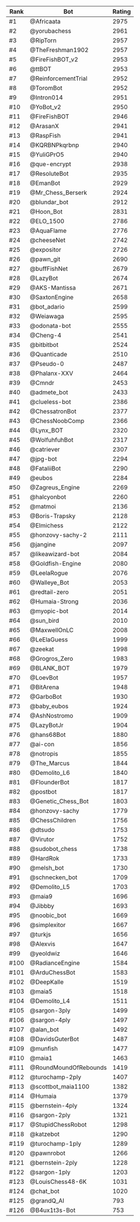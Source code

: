 Rank|Bot|Rating
---|---|---
#1|@Africaata|2975
#2|@yorubachess|2961
#3|@RipTorn|2957
#4|@TheFreshman1902|2957
#5|@FireFishBOT_v2|2953
#6|@ttBOT|2953
#7|@ReinforcementTrial|2952
#8|@ToromBot|2952
#9|@Intron014|2951
#10|@YoBot_v2|2950
#11|@FireFishBOT|2946
#12|@ArasanX|2941
#13|@RaspFish|2941
#14|@KQRBNPkqrbnp|2940
#15|@YuliGPrO5|2940
#16|@que-encrypt|2938
#17|@ResoluteBot|2935
#18|@EmanBot|2929
#19|@Mr_Chess_Berserk|2924
#20|@blundar_bot|2912
#21|@Hoon_Bot|2831
#22|@ELO_1500|2786
#23|@AquaFlame|2776
#24|@cheeseNet|2742
#25|@expositor|2726
#26|@pawn_git|2690
#27|@buffFishNet|2679
#28|@LazyBot|2674
#29|@AKS-Mantissa|2671
#30|@SaxtonEngine|2658
#31|@bot_adario|2599
#32|@Weiawaga|2595
#33|@odonata-bot|2555
#34|@Cheng-4|2541
#35|@bitbitbot|2524
#36|@Quanticade|2510
#37|@Pseudo-0|2487
#38|@Phalanx-XXV|2464
#39|@Cmndr|2453
#40|@admete_bot|2433
#41|@clueless-bot|2386
#42|@ChessatronBot|2377
#43|@ChessNoobComp|2366
#44|@Lynx_BOT|2320
#45|@WolfuhfuhBot|2317
#46|@catriever|2307
#47|@jpg-bot|2294
#48|@FataliiBot|2290
#49|@eubos|2284
#50|@Zagreus_Engine|2269
#51|@halcyonbot|2260
#52|@matmoi|2136
#53|@Boris-Trapsky|2128
#54|@Elmichess|2122
#55|@honzovy-sachy-2|2111
#56|@jangine|2097
#57|@likeawizard-bot|2084
#58|@Goldfish-Engine|2080
#59|@LeelaRogue|2076
#60|@Walleye_Bot|2053
#61|@redtail-zero|2051
#62|@Humaia-Strong|2036
#63|@myopic-bot|2014
#64|@sun_bird|2010
#65|@MaxwellOnLC|2008
#66|@LeElaGuess|1999
#67|@zeekat|1998
#68|@Grogros_Zero|1983
#69|@BLANK_BOT|1979
#70|@LoevBot|1957
#71|@BitArena|1948
#72|@GarboBot|1930
#73|@baby_eubos|1924
#74|@AshNostromo|1909
#75|@LazyBotJr|1904
#76|@hans68Bot|1880
#77|@ai-con|1856
#78|@notropis|1855
#79|@The_Marcus|1844
#80|@Demolito_L6|1840
#81|@FlounderBot|1817
#82|@postbot|1817
#83|@Genetic_Chess_Bot|1803
#84|@honzovy-sachy|1779
#85|@ChessChildren|1756
#86|@dtsudo|1753
#87|@Virutor|1752
#88|@sudobot_chess|1738
#89|@HardRok|1733
#90|@melsh_bot|1730
#91|@schnecken_bot|1709
#92|@Demolito_L5|1703
#93|@maia9|1696
#94|@Jibbby|1693
#95|@noobic_bot|1669
#96|@simplexitor|1667
#97|@turkjs|1656
#98|@Alexvis|1647
#99|@yeoldwiz|1646
#100|@RadianceEngine|1584
#101|@ArduChessBot|1583
#102|@DeepKalle|1519
#103|@maia5|1518
#104|@Demolito_L4|1511
#105|@sargon-3ply|1499
#106|@sargon-4ply|1497
#107|@alan_bot|1492
#108|@DavidsGuterBot|1487
#109|@munfish|1477
#110|@maia1|1463
#111|@RoundMoundOfRebounds|1419
#112|@turochamp-2ply|1407
#113|@scottbot_maia1100|1382
#114|@Humaia|1379
#115|@bernstein-4ply|1324
#116|@sargon-2ply|1321
#117|@StupidChessRobot|1298
#118|@katzebot|1290
#119|@turochamp-1ply|1289
#120|@pawnrobot|1266
#121|@bernstein-2ply|1228
#122|@sargon-1ply|1203
#123|@LouisChess48-6K|1031
#124|@chat_bot|1020
#125|@grandQ_AI|793
#126|@B4ux1t3s-Bot|753
